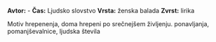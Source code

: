 **Avtor:** -
**Čas:** Ljudsko slovstvo
**Vrsta:** ženska balada
**Zvrst:** lirika

Motiv hrepenenja, doma hrepeni po srečnejšem življenju.
ponavljanja, pomanjševalnice, ljudska števila